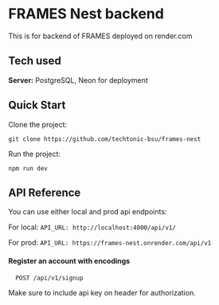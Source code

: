 
# FRAMES Nest backend

This is for backend of FRAMES deployed on render.com


## Tech used

**Server:** PostgreSQL, Neon for deployment

## Quick Start

Clone the project:
```
git clone https://github.com/techtonic-bsu/frames-nest
```
Run the project:
```
npm run dev
```



## API Reference
You can use either local and prod api endpoints:

For local: `API_URL: http://localhost:4000/api/v1/`

For prod: `API_URL: https://frames-nest.onrender.com/api/v1`

#### Register an account with encodings

```http
  POST /api/v1/signup
```
Make sure to include api key on header for authorization.
